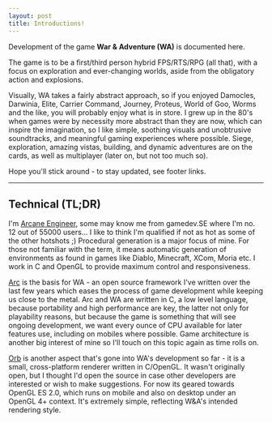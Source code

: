 ```yaml
---
layout: post
title: Introductions!
---
```


Development of the game **War & Adventure (WA)** is documented here.

The game is to be a first/third person hybrid FPS/RTS/RPG (all that), with a focus on exploration and ever-changing worlds, aside from the obligatory action and explosions.

Visually, WA takes a fairly abstract approach, so if you enjoyed Damocles, Darwinia, Elite, Carrier Command, Journey, Proteus, World of Goo, Worms and the like, you will probably enjoy what is in store. I grew up in the 80's when games were by necessity more abstract than they are now, which can inspire the imagination, so I like simple, soothing visuals and unobtrusive soundtracks, and meaningful gaming experiences where possible. Siege, exploration, amazing vistas, building, and dynamic adventures are on the cards, as well as multiplayer (later on, but not too much so). 

Hope you'll stick around - to stay updated, see footer links.

---

Technical (TL;DR)
-----------------

I'm [Arcane Engineer](http://gamedev.stackexchange.com/users/5473/arcane-engineer), some may know me from gamedev.SE where I'm no. 12 out of 55000 users... I like to think I'm qualified if not as hot as some of the other hotshots ;) Procedural generation is a major focus of mine. For those not familiar with the term, it means automatic generation of environments as found in games like Diablo, Minecraft, XCom, Moria etc. I work in C and OpenGL to provide maximum control and responsiveness.

[Arc](https://github.com/ArcaneIngenuity/arc) is the basis for WA - an open source framework I've written over the last few years which eases the process of game development while keeping us close to the metal. Arc and WA are written in C, a low level language, because portability and high performance are key, the latter not only for playability reasons, but because the game is something that will see ongoing development, we want every ounce of CPU available for later features use, including on mobiles where possible. Game architecture is another big interest of mine so I'll touch on this topic again as time rolls on.

[Orb](https://github.com/ArcaneIngenuity/orb) is another aspect that's gone into WA's development so far - it is a small, cross-platform renderer written in C/OpenGL. It wasn't originally open, but I thought I'd open the source in case other developers are interested or wish to make suggestions. For now its geared towards OpenGL ES 2.0, which runs on mobile and also on desktop under an OpenGL 4+ context. It's extremely simple, reflecting W&A's intended rendering style.